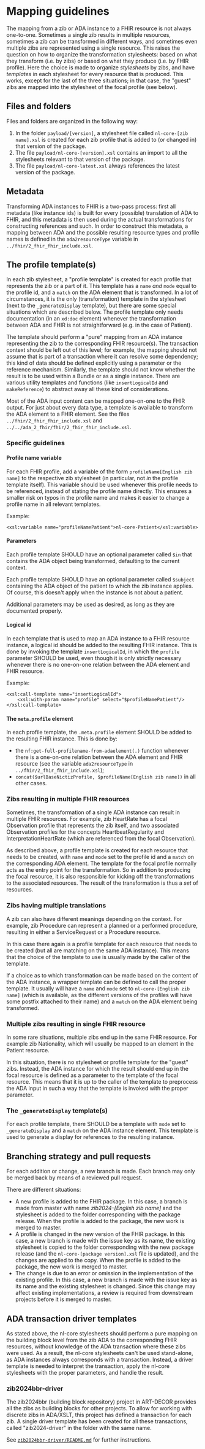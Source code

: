 # Mapping guidelines

The mapping from a zib or ADA instance to a FHIR resource is not always one-to-one. Sometimes a single zib results in multiple resources, sometimes a zib can be transformed in different ways, and sometimes even multiple zibs are represented using a single resource. This raises the question on how to organize the transformation stylesheets: based on what they transform (i.e. by zibs) or based on what they produce (i.e. by FHIR profile). Here the choice is made to organize _stylesheets_ by zibs, and have _templates_ in each stylesheet for every resource that is produced. This works, except for the last of the three situations; in that case, the "guest" zibs are mapped into the stylesheet of the focal profile (see below).

## Files and folders
Files and folders are organized in the following way:

1. In the folder `payload/[version]`, a stylesheet file called `nl-core-[zib name].xsl` is created for each zib profile that is added to (or changed in) that version of the package.
2. The file `payload/nl-core-[version].xsl` contains an import to all the stylesheets relevant to that version of the package.
3. The file `payload/nl-core-latest.xsl` always references the latest version of the package.

## Metadata
Transforming ADA instances to FHIR is a two-pass process: first all metadata (like instance ids) is built for every (possible) translation of ADA to FHIR, and this metadata is then used during the actual transformations for constructing references and such. In order to construct this metadata, a mapping between ADA and the possible resulting resource types and profile names is defined in the `ada2resourceType` variable in `../fhir/2_fhir_fhir_include.xsl`.

## The profile template(s)
In each zib stylesheet, a "profile template" is created for each profile that represents the zib or a part of it. This template has a `name` _and_ `mode` equal to the profile id, and a `match` on the ADA element that is transformed. In a lot of circumstances, it is the only (transformation) template in the stylesheet (next to the `_generateDisplay` template), but there are some special situations which are described below. The profile template only needs documentation (in an `xd:doc` element) whenever the transformation between ADA and FHIR is not straightforward (e.g. in the case of Patient).

The template should perform a "pure" mapping from an ADA instance representing the zib to the corresponding FHIR resource(s). The transaction context should be left out of this level; for example, the mapping should not assume that is part of a transaction where it can resolve some dependency; this kind of data should be defined explicitly using a parameter or the reference mechanism. Similarly, the template should not know whether the result is to be used within a Bundle or as a single instance. There are various utility templates and functions (like `insertLogicalId` and `makeReference`) to abstract away all these kind of considerations.

Most of the ADA input content can be mapped one-on-one to the FHIR output. For just about every data type, a template is available to transform the ADA element to a FHIR element. See the files `../fhir/2_fhir_fhir_include.xsl` and `../../ada_2_fhir/fhir/2_fhir_fhir_include.xsl`.

### Specific guidelines
#### Profile name variable
For each FHIR profile, add a variable of the form `profileName[English zib name]` to the respective zib stylesheet (in particular, not _in_ the profile template itself). This variable should be used whenever this profile needs to be referenced, instead of stating the profile name directly. This ensures a smaller risk on typos in the profile name and makes it easier to change a profile name in all relevant templates.

Example:

    <xsl:variable name="profileNamePatient">nl-core-Patient</xsl:variable>

#### Parameters
Each profile template SHOULD have an optional parameter called `$in` that contains the ADA object being transformed, defaulting to the current context.

Each profile template SHOULD have an optional parameter called `$subject` containing the ADA object of the patient to which the zib instance applies. Of course, this doesn't apply when the instance is not about a patient.

Additional parameters may be used as desired, as long as they are documented properly.

#### Logical id
In each template that is used to map an ADA instance to a FHIR resource instance, a logical id should be added to the resulting FHIR instance. This is done by invoking the template `insertLogicalId`, in which the `profile` parameter SHOULD be used, even though it is only strictly necessary whenever there is no one-on-one relation between the ADA element and FHIR resource.

Example:

    <xsl:call-template name="insertLogicalId">
        <xsl:with-param name="profile" select="$profileNamePatient"/>
    </xsl:call-template>
                
#### The `meta.profile` element
In each profile template, the `.meta.profile` element SHOULD be added to the resulting FHIR instance. This is done by:

* the `nf:get-full-profilename-from-adaelement(.)` function whenever there is a one-on-one relation between the ADA element and FHIR resource (see the variable `ada2resourceType` in `../fhir/2_fhir_fhir_include.xsl`);
* `concat($urlBaseNictizProfile, $profileName[English zib name])` in all other cases.

### Zibs resulting in multiple FHIR resources
Sometimes, the transformation of a single ADA instance can result in multiple FHIR resources. For example, zib HeartRate has a focal Observation profile that represents the zib itself, and two associated Observation profiles for the concepts HeartbeatRegularity and InterpretationHeartRate (which are referenced from the focal Observation).

As described above, a profile template is created for each resource that needs to be created, with `name` and `mode` set to the profile id and a `match` on the corresponding ADA element. The template for the focal profile normally acts as the entry point for the transformation. So in addition to producing the focal resource, it is also responsible for kicking off the transformations to the associated resources. The result of the transformation is thus a _set_ of resources.

### Zibs having multiple translations
A zib can also have different meanings depending on the context. For example, zib Procedure can represent a planned or a performed procedure, resulting in either a ServiceRequest or a Procedure resource.

In this case there again is a profile template for each resource that needs to be created (but all are matching on the same ADA instance). This means that the choice of the template to use is usually made by the caller of the template.

If a choice as to which transformation can be made based on the content of the ADA instance, a wrapper template can be defined to call the proper template. It usually will have a `name` and `mode` set to `nl-core-[English zib name]` (which is available, as the different versions of the profiles will have some postfix attached to their name) and a `match` on the ADA element being transformed.

### Multiple zibs resulting in single FHIR resource
In some rare situations, multiple zibs end up in the same FHIR resource. For example zib Nationality, which will usually be mapped to an element in the Patient resource.

In this situation, there is no stylesheet or profile template for the "guest" zibs. Instead, the ADA instance for which the result should end up in the focal resource is defined as a parameter to the template of the focal resource. This means that it is up to the caller of the template to preprocess the ADA input in such a way that the template is invoked with the proper parameter.

### The `_generateDisplay` template(s)
For each profile template, there SHOULD be a template with `mode` set to `_generateDisplay` and a `match` on the ADA instance element. This template is used to generate a display for references to the resulting instance.

## Branching strategy and pull requests
For each addition or change, a new branch is made. Each branch may only be merged back by means of a reviewed pull request.

There are different situations:
* A new profile is added to the FHIR package. In this case, a branch is made from master with name _zib2024-[English zib name]_ and the stylesheet is added to the folder corresponding with the package release. When the profile is added to the package, the new work is merged to master.
* A profile is changed in the new version of the FHIR package. In this case, a new branch is made with the issue key as its name, the existing stylesheet is copied to the folder corresponding with the new package release (and the `nl-core-[package version].xsl` file is updated), and the changes are applied to the copy. When the profile is added to the package, the new work is merged to master.
* The change is due to an error or omission in the implementation of the existing profile. In this case, a new branch is made with the issue key as its name and the existing stylesheet is changed. Since this change may affect existing implementations, a review is required from downstream projects before it is merged to master.

## ADA transaction driver templates
As stated above, the nl-core stylesheets should perform a pure mapping on the building block level from the zib ADA to the corresponding FHIR resources, without knowledge of the ADA transaction where these zibs were used. As a result, the nl-core stylesheets can't be used stand-alone, as ADA instances always corresponds with a transaction. Instead, a driver template is needed to interpret the transaction, apply the nl-core stylesheets with the proper parameters, and handle the result.

### zib2024bbr-driver
The zib2024bbr (building block repository) project in ART-DECOR provides all the zibs as building blocks for other projects. To allow for working with discrete zibs in ADA/XSLT, this project has defined a transaction for each zib. A single driver template has been created for all these transactions, called "zib2024-driver" in the folder with the same name.

See [`zib2024bbr-driver/README.md`](zib2024bbr-driver/README.md) for further instructions.